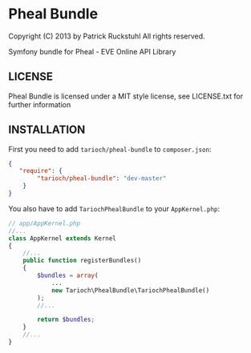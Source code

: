 Pheal Bundle
============

Copyright (C) 2013 by Patrick Ruckstuhl
All rights reserved.

Symfony bundle for Pheal - EVE Online API Library

## LICENSE
Pheal Bundle is licensed under a MIT style license, see LICENSE.txt
for further information

## INSTALLATION
First you need to add `tarioch/pheal-bundle` to `composer.json`:

```json
{
   "require": {
        "tarioch/pheal-bundle": "dev-master"
    }
}
```

You also have to add `TariochPhealBundle` to your `AppKernel.php`:

```php
// app/AppKernel.php
//...
class AppKernel extends Kernel
{
    //...
    public function registerBundles()
    {
        $bundles = array(
            ...
            new Tarioch\PhealBundle\TariochPhealBundle()
        );
        //...

        return $bundles;
    }
    //...
}
```

